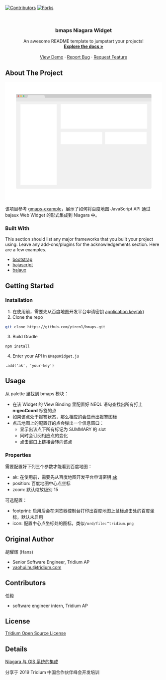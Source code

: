 [![Contributors][contributors-shield]][contributors-url]
[![Forks][forks-shield]][forks-url]
<!-- [![Stargazers][stars-shield]][stars-url]
[![Issues][issues-shield]][issues-url]
[![MIT License][license-shield]][license-url]
[![LinkedIn][linkedin-shield]][linkedin-url] -->


<!-- PROJECT LOGO -->
<br />
<p align="center">
  <!-- <a href="https://github.com/yiren1/bmaps">
    <img src="images/logo.png" alt="Logo" width="80" height="80">
  </a> -->

  <h3 align="center">bmaps Niagara Widget</h3>

  <p align="center">
    An awesome README template to jumpstart your projects!
    <br />
    <a href="https://github.com/yiren1/bmaps"><strong>Explore the docs »</strong></a>
    <br />
    <br />
    <a href="https://github.com/yiren1/bmaps">View Demo</a>
    ·
    <a href="https://github.com/yiren1/bmaps/issues">Report Bug</a>
    ·
    <a href="https://github.com/yiren1/bmaps/issues">Request Feature</a>
  </p>
</p>

## About The Project

[![Product Name Screen Shot][product-screenshot]](images/screenshot.png)

该项目参考 [gmaps-example](https://github.com/tridium/gmaps-example)，展示了如何将百度地图 JavaScript API 通过 bajaux Web Widget 的形式集成到 Niagara 中。


### Built With
This section should list any major frameworks that you built your project using. Leave any add-ons/plugins for the acknowledgements section. Here are a few examples.
* [bootstrap](https://getbootstrap.com)
* [bajascript](https://jquery.com)
* [bajaux](https://laravel.com)

<!-- GETTING STARTED -->
## Getting Started


### Installation

1. 在使用前，需要先从百度地图开发平台申请密钥 [application key(ak)](http://lbsyun.baidu.com/apiconsole/key?application=key)
2. Clone the repo
```sh
git clone https://github.com/yiren1/bmaps.git
```
3. Build Gradle
```sh
npm install
```
4. Enter your API in `BMapsWidget.js`
```JS
.add('ak', 'your-key')
```


## Usage

从 palette 里找到 bmaps 模块：

- 在该 Widget 的 View Binding 里配置好 NEQL 语句查找出所有打上 **n:geoCoord** 标签的点
- 如果该点处于报警状态，那么相应的会显示出报警图标
- 点击地图上的配置好的点会弹出一个信息窗口：
  - 显示出该点下所有标记为 SUMMARY 的 slot
  - 同时会订阅相应点的变化
  - 点击窗口上链接会转向该点

### Properties

需要配置好下列三个参数才能看到百度地图：

- ak: 在使用前，需要先从百度地图开发平台申请密钥 [ak](http://lbsyun.baidu.com/apiconsole/key?application=key)
- position: 百度地图中心点坐标
- zoom: 默认缩放级别 15

可选配置：

- footprint: 启用后会在浏览器控制台打印出百度地图上鼠标点击处的百度坐标，默认未启用
- icon: 配置中心点坐标处的图标，类似`/ord/file:^tridium.png`

## Original Author

胡耀辉 (Hans)

- Senior Software Engineer, Tridium AP
- [yaohui.hu@tridium.com](mailto:yaohui.hu@tridium.com)

## Contributors

任毅

- software engineer intern, Tridium AP

## License

[Tridium Open Source License](LICENSE)

## Details

[Niagara 与 GIS 系统的集成](Integrate-Niagara-with-GIS.pdf)

分享于 2019 Tridium 中国合作伙伴峰会开发培训


<!-- MARKDOWN LINKS & IMAGES -->
<!-- https://www.markdownguide.org/basic-syntax/#reference-style-links -->
[contributors-shield]: https://img.shields.io/github/contributors/yiren1/bmaps.svg?style=flat-square
[contributors-url]: https://github.com/yiren1/bmaps/graphs/contributors
[forks-shield]: https://img.shields.io/github/forks/yiren1/bmaps.svg?style=flat-square
[forks-url]: https://github.com/yiren1/bmaps/graphs/forks
<!-- [stars-shield]: 
[stars-url]:
[issues-shield]: 
[issues-url]: 
[license-shield]: 
[license-url]: 
[linkedin-url]:  -->
[product-screenshot]: images/screenshot.png
